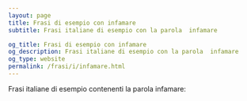 ```yaml
---
layout: page
title: Frasi di esempio con infamare 
subtitle: Frasi italiane di esempio con la parola  infamare

og_title: Frasi di esempio con infamare 
og_description: Frasi italiane di esempio con la parola  infamare
og_type: website
permalink: /frasi/i/infamare.html
---
```


Frasi italiane di esempio contenenti la parola infamare:


